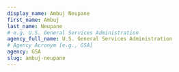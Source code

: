 ```yaml
---
display_name: Ambuj Neupane
first_name: Ambuj
last_name: Neupane
# e.g. U.S. General Services Administration
agency_full_name: U.S. General Services Administration
# Agency Acronym [e.g., GSA]
agency: GSA
slug: ambuj-neupane
---
```

